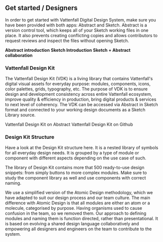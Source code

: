 ## Get started / Designers
In order to get started with Vattenfall Digital Design System, make sure you have been provided with both apps: Abstract and Sketch. Abstract is a version control tool, which keeps all of your Sketch working files in one place. It also prevents creating conflicting copies and allows contributors to request reviews and inspect the files without opening Sketch.

__Abstract introduction__
__Sketch Introduction__
__Sketch + Abstract collaboration__


### Vattenfall Design Kit
The Vattenfall Design Kit (VDK) is a living library that contains Vattenfall's digital visual assets for everyday purpose: modules, components, icons, color palettes, grids, typography, etc. The purpose of VDK is to ensure design and development consistency across entire Vattenfall ecosystem, improve quality & efficiency in production, bring digital products & services to next level of coherency. The VDK can be accessed via Abstract in Sketch format and connected to your working design documents as a Sketch Library source.


Vattenfall Design Kit on Abstract
Vattenfall Design Kit on Github

### Design Kit Structure
Have a look at the Design Kit structure here. It is a nested library of symbols for all everyday design needs. It is grouped by a type of module or component with different aspects depending on the use case of such.


The library of Design Kit contains more that 500 ready-to-use design snippets: from simply buttons to more complex modules. Make sure to study the component library as well and use components with correct naming.

We use a simplified version of the Atomic Design methodology, which we have adapted to suit our design process and our team culture. The main difference with Atomic Design is that all modules are either an atom or a molecule, categorised by purpose. Having organisms used to cause confusion in the team, so we removed them.
Our approach to defining modules and naming them is function directed, rather than presentational. It is based on evolving a shared design language collaboratively and empowering all designers and engineers on the team to contribute to the system.
